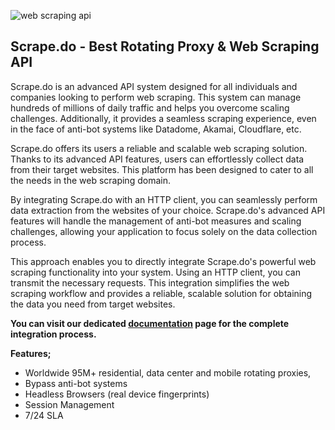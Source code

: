![web scraping api](https://scrape.do/images/scrape-logo.svg)
## Scrape.do - Best Rotating Proxy & Web Scraping API


Scrape.do is an advanced API system designed for all individuals and companies looking to perform web scraping. This system can manage hundreds of millions of daily traffic and helps you overcome scaling challenges. Additionally, it provides a seamless scraping experience, even in the face of anti-bot systems like Datadome, Akamai, Cloudflare, etc.

Scrape.do offers its users a reliable and scalable web scraping solution. Thanks to its advanced API features, users can effortlessly collect data from their target websites. This platform has been designed to cater to all the needs in the web scraping domain.

By integrating Scrape.do with an HTTP client, you can seamlessly perform data extraction from the websites of your choice. Scrape.do's advanced API features will handle the management of anti-bot measures and scaling challenges, allowing your application to focus solely on the data collection process.

This approach enables you to directly integrate Scrape.do's powerful web scraping functionality into your system. Using an HTTP client, you can transmit the necessary requests. This integration simplifies the web scraping workflow and provides a reliable, scalable solution for obtaining the data you need from target websites.

**You can visit our dedicated [documentation](https://scrape.do/documentation) page for the complete integration process.**

**Features;**
- Worldwide 95M+ residential, data center and mobile rotating proxies,
- Bypass anti-bot systems
- Headless Browsers (real device fingerprints)
- Session Management
- 7/24 SLA 
